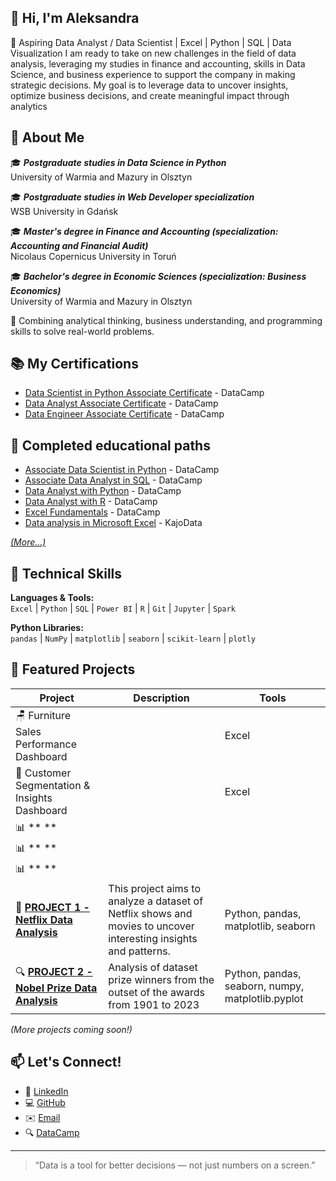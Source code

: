 ## 👋 Hi, I'm Aleksandra
🎯 Aspiring Data Analyst / Data Scientist | Excel | Python | SQL | Data Visualization
I am ready to take on new challenges in the field of data analysis, leveraging my studies in finance and accounting, skills in Data Science, and business experience to support the company in making strategic decisions. My goal is to leverage data to uncover insights, optimize business decisions, and create meaningful impact through analytics

## 🧠 About Me
🎓 ***Postgraduate studies in Data Science in Python*** <br>
University of Warmia and Mazury in Olsztyn

🎓 ***Postgraduate studies in Web Developer specialization*** <br>
WSB University in Gdańsk

🎓 ***Master's degree in Finance and Accounting (specialization: Accounting and Financial Audit)*** <br>
Nicolaus Copernicus University in Toruń

🎓 ***Bachelor's degree in Economic Sciences (specialization: Business Economics)*** <br>
University of Warmia and Mazury in Olsztyn

💼 Combining analytical thinking, business understanding, and programming skills to solve real-world problems.

## 📚 My Certifications  
* [Data Scientist in Python Associate Certificate](https://www.datacamp.com/certificate/DSA0010694514510) - DataCamp
* [Data Analyst Associate Certificate](https://www.datacamp.com/certificate/DAA0018200186982) - DataCamp
* [Data Engineer Associate Certificate](https://www.datacamp.com/certificate/DEA0019330320173) - DataCamp

## 📜 Completed educational paths
* [Associate Data Scientist in Python](https://www.datacamp.com/completed/statement-of-accomplishment/track/6b3ff9409e00624adc1cd2bd28385ea4c4a27906) - DataCamp
* [Associate Data Analyst in SQL](https://www.datacamp.com/completed/statement-of-accomplishment/track/e285bb3e29b7cc5722c14b951c6f59382d3cef83) - DataCamp
* [Data Analyst with Python](https://www.datacamp.com/completed/statement-of-accomplishment/track/44a9492c4569ff2cac8ea505ec80b658266815fe) - DataCamp
* [Data Analyst with R](https://www.datacamp.com/completed/statement-of-accomplishment/track/85cd8b027f64c344c83f846bf4dfefc8f6a43767) - DataCamp
* [Excel Fundamentals](https://www.datacamp.com/completed/statement-of-accomplishment/track/88b5860f55990a2b3ddd7cbbd2f7337e74af5e51) - DataCamp
* [Data analysis in Microsoft Excel](https://www.linkedin.com/in/aleksandra-sendecka/details/certifications/1760298426259/single-media-viewer/?profileId=ACoAADonm-sBx1XvK_6snRTchw_PKkMbq_q9jKg) - KajoData

*[(More...)](https://github.com/sendecka/My-Certifications)*

## 🧰 Technical Skills

**Languages & Tools:**  
`Excel` | `Python` | `SQL` | `Power BI` | `R` | `Git` | `Jupyter` | `Spark`

**Python Libraries:**  
`pandas` | `NumPy` | `matplotlib` | `seaborn` | `scikit-learn` | `plotly`

## 📂 Featured Projects 

| Project | Description | Tools |
|----------|--------------|-------|
| 🪑 Furniture Sales Performance Dashboard |   |  Excel |
| 💼 Customer Segmentation & Insights Dashboard |   | Excel  |
| 📊 ** ** |   |   |
| 📊 ** ** |   |   |
| 📊 ** ** |   |   |
| 🏦 **[PROJECT 1 - Netflix Data Analysis](https://github.com/sendecka/MY_PROJECT-/blob/main/01%20PROJECT%20-%20NETFLIX/netflix.ipynb)** | This project aims to analyze a dataset of Netflix shows and movies to uncover interesting insights and patterns. | Python, pandas, matplotlib, seaborn |
| 🔍 **[PROJECT 2 - Nobel Prize Data Analysis](https://github.com/sendecka/MY_PROJECT-/blob/main/02%20PROJECT%20-%20NOBEL/nobel.ipynb)** | Analysis of dataset prize winners from the outset of the awards from 1901 to 2023 | Python, pandas, seaborn, numpy, matplotlib.pyplot |

*(More projects coming soon!)*

## 📫 Let's Connect!
- 💼 [LinkedIn](https://www.linkedin.com/in/aleksandra-sendecka/)  
- 💻 [GitHub](https://github.com/sendecka)  
- ✉️ [Email](olkaxsen@gmail.com)
- 🔍 [DataCamp](https://www.datacamp.com/portfolio/aleksandrasendecka)
---
> “Data is a tool for better decisions — not just numbers on a screen.”

